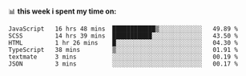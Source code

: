 📊 **this week i spent my time on:**
<!--START_SECTION:waka-->

```text
JavaScript   16 hrs 48 mins  ████████████▒░░░░░░░░░░░░   49.89 %
SCSS         14 hrs 39 mins  ███████████░░░░░░░░░░░░░░   43.50 %
HTML         1 hr 26 mins    █░░░░░░░░░░░░░░░░░░░░░░░░   04.30 %
TypeScript   38 mins         ▒░░░░░░░░░░░░░░░░░░░░░░░░   01.91 %
textmate     3 mins          ░░░░░░░░░░░░░░░░░░░░░░░░░   00.19 %
JSON         3 mins          ░░░░░░░░░░░░░░░░░░░░░░░░░   00.17 %
```

<!--END_SECTION:waka-->
